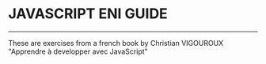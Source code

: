 # JAVASCRIPT ENI GUIDE
---
These are exercises from a french book by Christian VIGOUROUX "Apprendre à developper avec JavaScript"